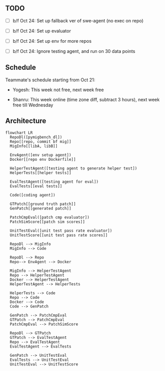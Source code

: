 ## TODO

- [ ] b/f Oct 24: Set up fallback ver of swe-agent (no exec on repo)

- [ ] b/f Oct 24: Set up evaluator

- [ ] b/f Oct 24: Set up env for more repos

- [ ] b/f Oct 24: Ignore testing agent, and run on 30 data points

## Schedule

Teammate's schedule starting from Oct 21:

- Yogesh: This week not free, next week free

- Shanru: This week online (time zone diff, subtract 3 hours), next week free till Wednesday

## Architecture

```mermaid
flowchart LR
  RepoDl([pymigbench_dl])
  Repo[[repo, commit bf mig]]
  MigInfo[[libA, libB]]
  
  EnvAgent([env setup agent])
  Docker[[repo env Dockerfile]]

  HelperTestAgent([testing agent to generate helper test])
  HelperTests[[helper tests]]
  
  EvalTestAgent([testing agent for eval])
  EvalTests[[eval tests]]

  Code([coding agent])
  
  GTPatch[[ground truth patch]]
  GenPatch[[generated patch]]

  PatchCmpEval([patch cmp evaluator])
  PatchSimScore[[patch sim scores]]

  UnitTestEval([unit test pass rate evaluator])
  UnitTestScore[[unit test pass rate scores]]

  RepoDl --> MigInfo
  MigInfo --> Code 

  RepoDl --> Repo 
  Repo--> EnvAgent --> Docker

  MigInfo --> HelperTestAgent 
  Repo --> HelperTestAgent
  Docker --> HelperTestAgent
  HelperTestAgent --> HelperTests
  
  HelperTests --> Code
  Repo --> Code
  Docker --> Code
  Code --> GenPatch 

  GenPatch --> PatchCmpEval
  GTPatch --> PatchCmpEval
  PatchCmpEval --> PatchSimScore

  RepoDl --> GTPatch
  GTPatch --> EvalTestAgent
  Repo --> EvalTestAgent
  EvalTestAgent --> EvalTests

  GenPatch --> UnitTestEval
  EvalTests --> UnitTestEval
  UnitTestEval --> UnitTestScore
```
